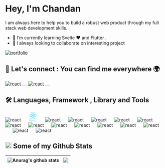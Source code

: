 # Hey, I'm Chandan 
<p align="center">
<!--  <img src="https://media-exp1.licdn.com/dms/image/C4D16AQGiVXiJ9QFNJQ/profile-displaybackgroundimage-shrink_200_800/0/1635180779632?e=1640822400&v=beta&t=BuUlZUvlq3Vf9NL7_svGHeno__XOoey0Kzdi8gt3AMM" alt="react" /> -->
<!-- ![chandan](https://media-exp1.licdn.com/dms/image/C4D16AQGiVXiJ9QFNJQ/profile-displaybackgroundimage-shrink_200_800/0/1635180779632?e=1640822400&v=beta&t=BuUlZUvlq3Vf9NL7_svGHeno__XOoey0Kzdi8gt3AMM) -->
</p>


I am always here to help you to build a robust web product through my full stack web development skills.

- 🔭 I’m currently learning Svelte ❤️ and Flutter .
- 👯 I always looking to collaborate on interesting project


[![portfolio](https://img.shields.io/badge/my_portfolio-000?style=for-the-badge&logo=ko-fi&logoColor=white)](https://chandan-kumar-mallick-portfolio.netlify.app/)


## 🤝 Let's connect : You can find me everywhere 🌍

<p>
 <a href="https://www.linkedin.com/in/chandan-kumar-mallick-0b926b187" target="_blank"><img src="https://cdn2.iconfinder.com/data/icons/social-media-2285/512/1_Linkedin_unofficial_colored_svg-128.png" alt="react" width="30" height="30"/>&nbsp;&nbsp;&nbsp;&nbsp;&nbsp;</a>
 <a href="https://twitter.com/CHANDAN30051084" target="_blank"><img src="https://cdn2.iconfinder.com/data/icons/social-media-2285/512/1_Twitter3_colored_svg-128.png" alt="react" width="30" height="30"/>&nbsp;&nbsp;&nbsp;&nbsp;&nbsp;</a>
</p>

## 🛠 Languages, Framework , Library and Tools 
<p>
  <img src="https://upload.wikimedia.org/wikipedia/commons/thumb/9/99/Unofficial_JavaScript_logo_2.svg/480px-Unofficial_JavaScript_logo_2.svg.png" alt="react" width="30" height="30"/>&nbsp;&nbsp;&nbsp;&nbsp;&nbsp;
 <img src="https://raw.githubusercontent.com/devicons/devicon/master/icons/react/react-original-wordmark.svg" alt="react" width="30" height="30"/>&nbsp;&nbsp;&nbsp;&nbsp;&nbsp;
  <img src="https://res.cloudinary.com/practicaldev/image/fetch/s--RtwxcNhF--/c_imagga_scale,f_auto,fl_progressive,h_900,q_auto,w_1600/http://timrijkse.nl/images/vue-full-guide.png" alt="react" width="30" height="30"/>&nbsp;&nbsp;&nbsp;&nbsp;&nbsp;
 <img src="https://icon-library.com/images/html5-icon/html5-icon-13.jpg" alt="react" width="30" height="30"/>&nbsp;&nbsp;&nbsp;&nbsp;&nbsp;
 <img src="https://cdn.pixabay.com/photo/2017/08/05/11/16/logo-2582747_1280.png" alt="react" width="30" height="30"/>&nbsp;&nbsp;&nbsp;&nbsp;&nbsp;
 <img src="https://sass-lang.com/assets/img/styleguide/seal-color-aef0354c.png" alt="react" width="30" height="30"/>&nbsp;&nbsp;&nbsp;&nbsp;&nbsp;
 <img src="https://avatars.githubusercontent.com/u/2918581?s=280&v=4" alt="react" width="30" height="30"/>&nbsp;&nbsp;&nbsp;&nbsp;&nbsp;
 <img src="https://cdn4.iconfinder.com/data/icons/logos-and-brands/512/233_Node_Js_logo-128.png" alt="react" width="30" height="30"/>&nbsp;&nbsp;&nbsp;&nbsp;&nbsp;
 <img src="https://img.icons8.com/color/452/mongodb.png" alt="react" width="30" height="30"/>&nbsp;&nbsp;&nbsp;&nbsp;&nbsp;
 <img src="https://img.icons8.com/color/452/npm.png" alt="react" width="30" height="30"/>&nbsp;&nbsp;&nbsp;&nbsp;&nbsp;
 <img src="https://git-scm.com/images/logos/downloads/Git-Icon-1788C.png" alt="react" width="30" height="30"/>&nbsp;&nbsp;&nbsp;&nbsp;&nbsp;
 <img src="https://github.githubassets.com/images/modules/logos_page/GitHub-Mark.png" alt="react" width="30" height="30"/>&nbsp;&nbsp;&nbsp;&nbsp;&nbsp;
 <img src="https://seeklogo.com/images/P/postman-logo-F43375A2EB-seeklogo.com.png" alt="react" width="30" height="30"/>&nbsp;&nbsp;&nbsp;&nbsp;&nbsp;
 <img src="https://user-images.githubusercontent.com/674621/71187801-14e60a80-2280-11ea-94c9-e56576f76baf.png" alt="react" width="30" height="30"/>&nbsp;&nbsp;&nbsp;&nbsp;&nbsp;
  <img src="https://www.vectorlogo.zone/logos/tailwindcss/tailwindcss-icon.svg" alt="react" width="30" height="30"/>&nbsp;&nbsp;&nbsp;&nbsp;&nbsp;
 <img src="https://img.icons8.com/color/452/material-ui.png" alt="react" width="30" height="30"/>&nbsp;&nbsp;&nbsp;&nbsp;&nbsp;
</p>

## <img src="https://findicons.com/files/icons/42/basic/64/statistics.png" width="20" height="20"></img> Some of my Github Stats 
| <img align="center" src="https://github-readme-stats.vercel.app/api?username=stockchandu&show_icons=true&include_all_commits=true&theme=buefy&hide_border=true" alt="Anurag's github stats" /> | <img align="center" src="https://github-readme-stats.vercel.app/api/top-langs/?username=stockchandu&layout=compact&theme=buefy&hide_border=true" /> |
| ------------- | ------------- |


